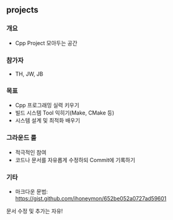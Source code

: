 ## projects

### 개요
- Cpp Project 모아두는 공간

### 참가자
- TH, JW, JB

### 목표
- Cpp 프로그래밍 실력 키우기
- 빌드 시스템 Tool 익히기(Make, CMake 등)
- 시스템 설계 및 최적화 배우기

### 그라운드 룰
- 적극적인 참여
- 코드나 문서를 자유롭게 수정하되 Commit에 기록하기

### 기타
- 마크다운 문법: https://gist.github.com/ihoneymon/652be052a0727ad59601

문서 수정 및 추가는 자유!
